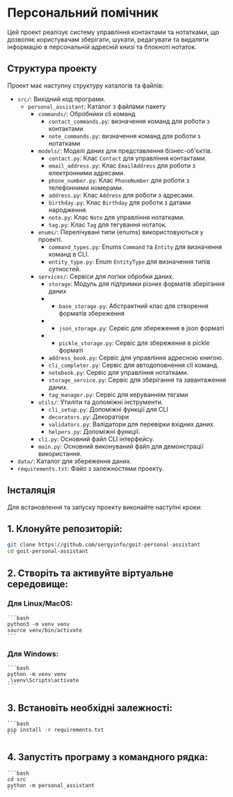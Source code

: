 # Персональний помічник

Цей проект реалізує систему управління контактами та нотатками, що дозволяє користувачам зберігати, шукати, редагувати та видаляти інформацію в персональній адресній книзі та блокноті нотаток.

## Структура проекту

Проект має наступну структуру каталогів та файлів:

- `src/`: Вихідний код програми.
  - `personal_assistant`: Каталог з файлами пакету
    - `commands/`: Обробники cli команд
      - `contact_commands.py`: визначення команд для роботи з контактами
      - `note_commands.py`: визначення команд для роботи з нотатками
    - `models/`: Моделі даних для представлення бізнес-об'єктів.
      - `contact.py`: Клас `Contact` для управління контактами.
      - `email_address.py`: Клас `EmailAddress` для роботи з електронними адресами.
      - `phone_number.py`: Клас `PhoneNumber` для роботи з телефонними номерами.
      - `address.py`: Клас `Address` для роботи з адресами.
      - `birthday.py`: Клас `Birthday` для роботи з датами народження.
      - `note.py`: Клас `Note` для управління нотатками.
      - `tag.py`: Клас `Tag` для тегування нотаток.
    - `enums/`: Перелічувані типи (enums) використовуються у проекті.
      - `command_types.py`: Enums `Command` та `Entity` для визначення команд в CLI.
      - `entity_type.py`: Enum `EntityType` для визначення типів сутностей.
    - `services/`: Сервіси для логіки обробки даних.
      - `storage`: Модуль для підтримки різних форматів зберігання даних 
      - - `base_storage.py`: Абстрактний клас для створення форматів збереження
      - - `json_storage.py`: Сервіс для збереження в json форматі
      - - `pickle_storage.py`: Сервіс для збереження в pickle форматі
      - `address_book.py`: Сервіс для управління адресною книгою.
      - `cli_completer.py`: Сервіс для автодоповнення cli команд.
      - `notebook.py`: Сервіс для управління нотатками.
      - `storage_service.py`: Сервіс для зберігання та завантаження даних.  
      - `tag_manager.py`: Сервіс для керуванням тегами
    - `utils/`: Утиліти та допоміжні інструменти.
      - `cli_setup.py`: Допоміжні функції для CLI
      - `decorators.py`: Декоратори
      - `validators.py`: Валідатори для перевірки вхідних даних.
      - `helpers.py`: Допоміжні функції.
    - `cli.py`: Основний файл CLI інтерфейсу.
    - `main.py`: Основний виконуваний файл для демонстрації використання.
- `data/`: Каталог для збереження даних.
- `requirements.txt`: Файл з залежностями проекту.

## Інсталяція

Для встановлення та запуску проекту виконайте наступні кроки:

## 1. Клонуйте репозиторій:
   ```bash
   git clone https://github.com/sergyinfo/goit-personal-assistant
   cd goit-personal-assistant
   ```

## 2. Створіть та активуйте віртуальне середовище:
   ### Для Linux/MacOS:
    
    ```bash
    python3 -m venv venv
    source venv/bin/activate
    ```

   ### Для Windows:

    ```bash
    python -m venv venv
    .\venv\Scripts\activate
    ```

## 3. Встановіть необхідні залежності:
    ```bash
    pip install -r requirements.txt
    ```

## 4. Запустіть програму з командного рядка:
    ```bash
    cd src
    python -m personal_assistant
    ```